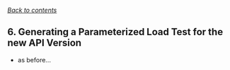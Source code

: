 *[Back to contents](../README.md)*

## 6. Generating a Parameterized Load Test for the new API Version

* as before...